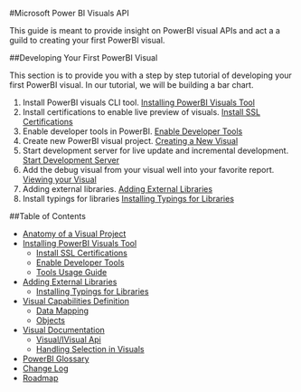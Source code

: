 #Microsoft Power BI Visuals API

This guide is meant to provide insight on PowerBI visual APIs and act a a guild to creating your first PowerBI visual.
 
##Developing Your First PowerBI Visual
 
This section is to provide you with a step by step tutorial of developing your first PowerBI visual. In our tutorial, we will be building a bar chart.

1. Install PowerBI visuals CLI tool. [Installing PowerBI Visuals Tool](tools/README.md#installation)
2. Install certifications to enable live preview of visuals. [Install SSL Certifications](tools/CertificateSetup.md)
3. Enable developer tools in PowerBI. [Enable Developer Tools](tools/DebugVisualSetup.md)
4. Create new PowerBI visual project. [Creating a New Visual](tools/usage.md#creating-a-new-visual)
5. Start development server for live update and incremental development. [Start Development Server](tools/usage.md#testing-your-visual-in-powerbi)
6. Add the debug visual from your visual well into your favorite report. [Viewing your Visual](tools/usage.md#viewing-your-visual-in-powerbi)
7. Adding external libraries. [Adding External Libraries](Tutorial/ExternalLibraries.md)
8. Install typings for libraries [Installing Typings for Libraries](Tutorial/Typings.md)

##Table of Contents

* [Anatomy of a Visual Project](VisualProject.md)
* [Installing PowerBI Visuals Tool](tools/README.md#installation)
    * [Install SSL Certifications](tools/CertificateSetup.md)
    * [Enable Developer Tools](tools/DebugVisualSetup.md)
    * [Tools Usage Guide](tools/usage.md)
* [Adding External Libraries](Tutorial/ExternalLibraries.md)
    * [Installing Typings for Libraries](Tutorial/Typings.md)
* [Visual Capabilities Definition](Capabilities/Capabilities.md)
    * [Data Mapping](Capabilities/DataViewMappings.md)
    * [Objects](Capabilities/Objects.md)
* [Visual Documentation](Visual/Visual.md)
    * [Visual/IVisual Api](Visual/IVisualApi.md)
    * [Handling Selection in Visuals](Visual/Selection.md)
* [PowerBI Glossary](Glossary.md)
* [Change Log](ChangeLog.md)
* [Roadmap](Roadmap/README.md)
